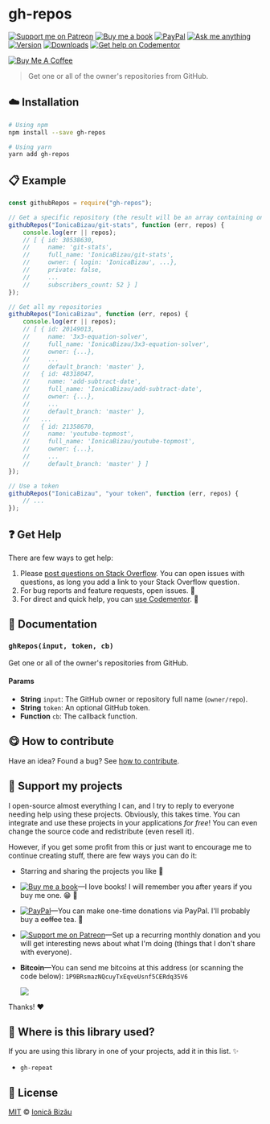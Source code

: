 <!-- Please do not edit this file. Edit the `blah` field in the `package.json` instead. If in doubt, open an issue. -->


















# gh-repos

 [![Support me on Patreon][badge_patreon]][patreon] [![Buy me a book][badge_amazon]][amazon] [![PayPal][badge_paypal_donate]][paypal-donations] [![Ask me anything](https://img.shields.io/badge/ask%20me-anything-1abc9c.svg)](https://github.com/IonicaBizau/ama) [![Version](https://img.shields.io/npm/v/gh-repos.svg)](https://www.npmjs.com/package/gh-repos) [![Downloads](https://img.shields.io/npm/dt/gh-repos.svg)](https://www.npmjs.com/package/gh-repos) [![Get help on Codementor](https://cdn.codementor.io/badges/get_help_github.svg)](https://www.codementor.io/johnnyb?utm_source=github&utm_medium=button&utm_term=johnnyb&utm_campaign=github)

<a href="https://www.buymeacoffee.com/H96WwChMy" target="_blank"><img src="https://www.buymeacoffee.com/assets/img/custom_images/yellow_img.png" alt="Buy Me A Coffee"></a>







> Get one or all of the owner's repositories from GitHub.

















## :cloud: Installation

```sh
# Using npm
npm install --save gh-repos

# Using yarn
yarn add gh-repos
```













## :clipboard: Example



```js
const githubRepos = require("gh-repos");

// Get a specific repository (the result will be an array containing one element)
githubRepos("IonicaBizau/git-stats", function (err, repos) {
    console.log(err || repos);
    // [ { id: 30538630,
    //     name: 'git-stats',
    //     full_name: 'IonicaBizau/git-stats',
    //     owner: { login: 'IonicaBizau', ...},
    //     private: false,
    //     ...
    //     subscribers_count: 52 } ]
});

// Get all my repositories
githubRepos("IonicaBizau", function (err, repos) {
    console.log(err || repos);
    // [ { id: 20149013,
    //     name: '3x3-equation-solver',
    //     full_name: 'IonicaBizau/3x3-equation-solver',
    //     owner: {...},
    //     ...
    //     default_branch: 'master' },
    //   { id: 48318047,
    //     name: 'add-subtract-date',
    //     full_name: 'IonicaBizau/add-subtract-date',
    //     owner: {...},
    //     ...
    //     default_branch: 'master' },
    //   ...
    //   { id: 21358670,
    //     name: 'youtube-topmost',
    //     full_name: 'IonicaBizau/youtube-topmost',
    //     owner: {...},
    //     ...
    //     default_branch: 'master' } ]
});

// Use a token
githubRepos("IonicaBizau", "your token", function (err, repos) {
    // ...
});
```











## :question: Get Help

There are few ways to get help:



 1. Please [post questions on Stack Overflow](https://stackoverflow.com/questions/ask). You can open issues with questions, as long you add a link to your Stack Overflow question.
 2. For bug reports and feature requests, open issues. :bug:
 3. For direct and quick help, you can [use Codementor](https://www.codementor.io/johnnyb). :rocket:





## :memo: Documentation


### `ghRepos(input, token, cb)`
Get one or all of the owner's repositories from GitHub.

#### Params

- **String** `input`: The GitHub owner or repository full name (`owner/repo`).
- **String** `token`: An optional GitHub token.
- **Function** `cb`: The callback function.














## :yum: How to contribute
Have an idea? Found a bug? See [how to contribute][contributing].


## :sparkling_heart: Support my projects
I open-source almost everything I can, and I try to reply to everyone needing help using these projects. Obviously,
this takes time. You can integrate and use these projects in your applications *for free*! You can even change the source code and redistribute (even resell it).

However, if you get some profit from this or just want to encourage me to continue creating stuff, there are few ways you can do it:


 - Starring and sharing the projects you like :rocket:
 - [![Buy me a book][badge_amazon]][amazon]—I love books! I will remember you after years if you buy me one. :grin: :book:
 - [![PayPal][badge_paypal]][paypal-donations]—You can make one-time donations via PayPal. I'll probably buy a ~~coffee~~ tea. :tea:
 - [![Support me on Patreon][badge_patreon]][patreon]—Set up a recurring monthly donation and you will get interesting news about what I'm doing (things that I don't share with everyone).
 - **Bitcoin**—You can send me bitcoins at this address (or scanning the code below): `1P9BRsmazNQcuyTxEqveUsnf5CERdq35V6`

    ![](https://i.imgur.com/z6OQI95.png)


Thanks! :heart:
















## :dizzy: Where is this library used?
If you are using this library in one of your projects, add it in this list. :sparkles:

 - `gh-repeat`











## :scroll: License

[MIT][license] © [Ionică Bizău][website]






[license]: /LICENSE
[website]: https://ionicabizau.net
[contributing]: /CONTRIBUTING.md
[docs]: /DOCUMENTATION.md
[badge_patreon]: https://ionicabizau.github.io/badges/patreon.svg
[badge_amazon]: https://ionicabizau.github.io/badges/amazon.svg
[badge_paypal]: https://ionicabizau.github.io/badges/paypal.svg
[badge_paypal_donate]: https://ionicabizau.github.io/badges/paypal_donate.svg
[patreon]: https://www.patreon.com/ionicabizau
[amazon]: http://amzn.eu/hRo9sIZ
[paypal-donations]: https://www.paypal.com/cgi-bin/webscr?cmd=_s-xclick&hosted_button_id=RVXDDLKKLQRJW
